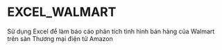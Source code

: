 # EXCEL_WALMART
Sử dụng Excel để làm báo cáo phân tích tình hình bán hàng của Walmart trên sàn Thương mại điện tử Amazon
